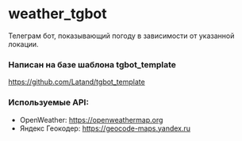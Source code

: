 # weather_tgbot

Телеграм бот, показывающий погоду в зависимости от указанной локации.

### Написан на базе шаблона tgbot_template
https://github.com/Latand/tgbot_template

### Используемые API:
+ OpenWeather: https://openweathermap.org
+ Яндекс Геокодер: https://geocode-maps.yandex.ru
